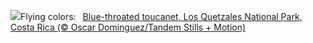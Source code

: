 ![](https://www.bing.com/th?id=OHR.LittleToucanet_EN-US4236893251_UHD.jpg&w=1000)Flying colors:&nbsp;&ensp;[Blue-throated toucanet, Los Quetzales National Park, Costa Rica (© Oscar Dominguez/Tandem Stills + Motion)](https://www.bing.com/th?id=OHR.LittleToucanet_EN-US4236893251_UHD.jpg)
<br><br/>
